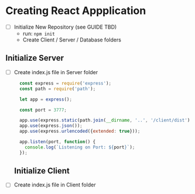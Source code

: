# Creating React Appplication

- [ ] Initialize New Repository (see GUIDE TBD)
  - run: ``` npm init ```
  - Create Client / Server / Database folders

## Initialize Server

- [ ] Create index.js file in Server folder

  ```javascript
    const express = require('express');
    const path = require('path');

    let app = express();

    const port = 3777;

    app.use(express.static(path.join(__dirname, '..', '/client/dist')));
    app.use(express.json());
    app.use(express.urlencoded({extended: true}));

    app.listen(port, function() {
      console.log(`Listening on Port: ${port}`);
    });
  ```
  
  ## Initialize Client

- [ ] Create index.js file in Client folder

  ```javascript
  
  ```
